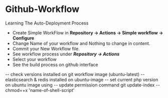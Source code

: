 # Github-Workflow

Learning The Auto-Deployment Process
- Create Simple WorkFlow in **Repository -> Actions -> Simple workflow -> Configure**
- Change Name of your workflow and Nothing to change in content.
- Commit your New Workflow file.
- See workflow process under ***Repository -> Actions***
- Select your workflow
- See the build process on github interface

-- check versions installed on git workflow image (ubuntu-latest)
-- elasticsearch & redis installed on ubuntu-image
-- set current php version on ubuntu image using 
-- update permission command
   git update-index --chmod=+x 'name-of-shell-script'